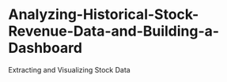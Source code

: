 # Analyzing-Historical-Stock-Revenue-Data-and-Building-a-Dashboard
Extracting and Visualizing Stock Data
